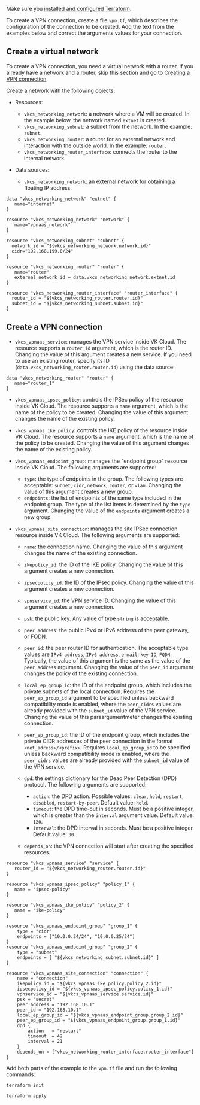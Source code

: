 <warn>

Make sure you [installed and configured Terraform](../../../quick-start).

</warn>

To create a VPN connection, create a file `vpn.tf`, which describes the configuration of the connection to be created. Add the text from the examples below and correct the arguments values for your connection.

## Create a virtual network

To create a VPN connection, you need a virtual network with a router. If you already have a network and a router, skip this section and go to [Creating a VPN connection](#create_a_vpn_connection).

Create a network with the following objects:

- Resources:

  - `vkcs_networking_network`: a network where a VM will be created. In the example below, the network named `extnet` is created.
  - `vkcs_networking_subnet`: a subnet from the network. In the example: `subnet`.
  - `vkcs_networking_router`: a router for an external network and interaction with the outside world. In the example: `router`.
  - `vkcs_networking_router_interface`: connects the router to the internal network.

- Data sources:

  - `vkcs_networking_network`: an external network for obtaining a floating IP address.

```hcl
data "vkcs_networking_network" "extnet" {
   name="internet"
}

resource "vkcs_networking_network" "network" {
   name="vpnaas_network"
}

resource "vkcs_networking_subnet" "subnet" {
  network_id = "${vkcs_networking_network.network.id}"
  cidr="192.168.199.0/24"
}

resource "vkcs_networking_router" "router" {
   name="router"
   external_network_id = data.vkcs_networking_network.extnet.id
}

resource "vkcs_networking_router_interface" "router_interface" {
  router_id = "${vkcs_networking_router.router.id}"
  subnet_id = "${vkcs_networking_subnet.subnet.id}"
}
```

## Create a VPN connection

- `vkcs_vpnaas_service`: manages the VPN service inside VK Cloud. The resource supports a `router_id` argument, which is the router ID. Changing the value of this argument creates a new service. If you need to use an existing router, specify its ID (`data.vkcs_networking_router.router.id`) using the data source:

```hcl
data "vkcs_networking_router" "router" {
   name="router_1"
}
```

- `vkcs_vpnaas_ipsec_policy`: controls the IPSec policy of the resource inside VK Cloud. The resource supports a `name` argument, which is the name of the policy to be created. Changing the value of this argument changes the name of the existing policy.

- `vkcs_vpnaas_ike_policy`: controls the IKE policy of the resource inside VK Cloud. The resource supports a `name` argument, which is the name of the policy to be created. Changing the value of this argument changes the name of the existing policy.

- `vkcs_vpnaas_endpoint_group`: manages the "endpoint group" resource inside VK Cloud. The following arguments are supported:

  - `type`: the type of endpoints in the group. The following types are acceptable: `subnet`, `cidr`, `network`, `router`, or `vlan`. Changing the value of this argument creates a new group.
  - `endpoints`: the list of endpoints of the same type included in the endpoint group. The type of the list items is determined by the `type` argument. Changing the value of the `endpoints` argument creates a new group.

- `vkcs_vpnaas_site_connection`: manages the site IPSec connection resource inside VK Cloud. The following arguments are supported:

  - `name`: the connection name. Changing the value of this argument changes the name of the existing connection.
  - `ikepolicy_id`: the ID of the IKE policy. Changing the value of this argument creates a new connection.
  - `ipsecpolicy_id`: the ID of the IPsec policy. Changing the value of this argument creates a new connection.
  - `vpnservice_id`: the VPN service ID. Changing the value of this argument creates a new connection.
  - `psk`: the public key. Any value of type `string` is acceptable.
  - `peer_address`: the public IPv4 or IPv6 address of the peer gateway, or FQDN.
  - `peer_id`: the peer router ID for authentication. The acceptable type values are `IPv4 address`, `IPv6 address`, `e-mail`, `key ID`, `FQDN`. Typically, the value of this argument is the same as the value of the `peer_address` argument. Changing the value of the `peer_id` argument changes the policy of the existing connection.
  - `local_ep_group_id`: the ID of the endpoint group, which includes the private subnets of the local connection. Requires the `peer_ep_group_id` argument to be specified unless backward compatibility mode is enabled, where the `peer_cidrs` values are already provided with the `subnet_id` value of the VPN service. Changing the value of this paraargumentmeter changes the existing connection.
  - `peer_ep_group_id`: the ID of the endpoint group, which includes the private CIDR addresses of the peer connection in the format `<net_adress>/<prefix>`. Requires `local_ep_group_id` to be specified unless backward compatibility mode is enabled, where the `peer_cidrs` values are already provided with the `subnet_id` value of the VPN service.
  - `dpd`: the settings dictionary for the Dead Peer Detection (DPD) protocol. The following arguments are supported:

    - `action`: the DPD action. Possible values: `clear`, `hold`, `restart`, `disabled`, `restart-by-peer`. Default value: `hold`.
    - `timeout`: the DPD time-out in seconds. Must be a positive integer, which is greater than the `interval` argument value. Default value: `120`.
    - `interval`: the DPD interval in seconds. Must be a positive integer. Default value: `30`.

  - `depends_on`: the VPN connection will start after creating the specified resources.

```hcl
resource "vkcs_vpnaas_service" "service" {
   router_id = "${vkcs_networking_router.router.id}"
}

resource "vkcs_vpnaas_ipsec_policy" "policy_1" {
   name = "ipsec-policy"
}

resource "vkcs_vpnaas_ike_policy" "policy_2" {
   name = "ike-policy"
}

resource "vkcs_vpnaas_endpoint_group" "group_1" {
	type = "cidr"
	endpoints = ["10.0.0.24/24", "10.0.0.25/24"]
}
resource "vkcs_vpnaas_endpoint_group" "group_2" {
	type = "subnet"
	endpoints = [ "${vkcs_networking_subnet.subnet.id}" ]
}

resource "vkcs_vpnaas_site_connection" "connection" {
	name = "connection"
	ikepolicy_id = "${vkcs_vpnaas_ike_policy.policy_2.id}"
	ipsecpolicy_id = "${vkcs_vpnaas_ipsec_policy.policy_1.id}"
	vpnservice_id = "${vkcs_vpnaas_service.service.id}"
	psk = "secret"
	peer_address = "192.168.10.1"
	peer_id = "192.168.10.1"
	local_ep_group_id = "${vkcs_vpnaas_endpoint_group.group_2.id}"
	peer_ep_group_id = "${vkcs_vpnaas_endpoint_group.group_1.id}"
	dpd {
		action   = "restart"
		timeout  = 42
		interval = 21
	}
	depends_on = ["vkcs_networking_router_interface.router_interface"]
}
```

Add both parts of the example to the `vpn.tf` file and run the following commands:

```console
terraform init
```
```console
terraform apply
```
